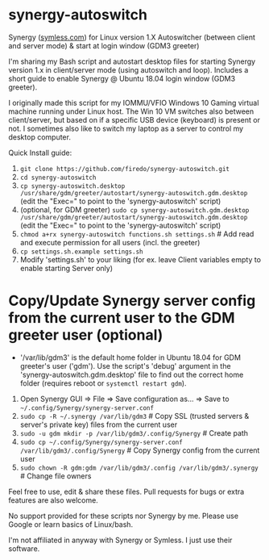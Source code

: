 # synergy-autoswitch

Synergy ([symless.com](https://symless.com/synergy)) for Linux version 1.X Autoswitcher (between client and server mode) &amp; start at login window (GDM3 greeter)

I'm sharing my Bash script and autostart desktop files for starting Synergy version 1.x in client/server mode (using autoswitch and loop). Includes a short guide to enable Synergy @ Ubuntu 18.04 login window (GDM3 greeter).

I originally made this script for my IOMMU/VFIO Windows 10 Gaming virtual machine running under Linux host. The Win 10 VM switches also between client/server, but based on if a specific USB device (keyboard) is present or not. I sometimes also like to switch my laptop as a server to control my desktop computer.

Quick Install guide:

1. `git clone https://github.com/firedo/synergy-autoswitch.git`
1. `cd synergy-autoswitch`
1. `cp synergy-autoswitch.desktop /usr/share/gdm/greeter/autostart/synergy-autoswitch.gdm.desktop` (edit the "Exec=" to point to the 'synergy-autoswitch' script)
1. (optional, for GDM greeter) `sudo cp synergy-autoswitch.gdm.desktop /usr/share/gdm/greeter/autostart/synergy-autoswitch.gdm.desktop` (edit the "Exec=" to point to the 'synergy-autoswitch' script)
1. `chmod a+rx synergy-autoswitch functions.sh settings.sh` # Add read and execute permission for all users (incl. the greeter)
1. `cp settings.sh.example settings.sh`
1. Modify 'settings.sh' to your liking (for ex. leave Client variables empty to enable starting Server only)


Copy/Update Synergy server config from the current user to the GDM greeter user (optional) 
============================================================================

* '/var/lib/gdm3' is the default home folder in Ubuntu 18.04 for GDM greeter's user ('gdm'). Use the script's 'debug' argument in the 'synergy-autoswitch.gdm.desktop' file to find out the correct home folder (requires reboot or `systemctl restart gdm`).

1. Open Synergy GUI => File => Save configuration as... => Save to `~/.config/Synergy/synergy-server.conf`
1. `sudo cp -R ~/.synergy /var/lib/gdm3` # Copy SSL (trusted servers & server's private key) files from the current user
1. `sudo -u gdm mkdir -p /var/lib/gdm3/.config/Synergy` # Create path
1. `sudo cp ~/.config/Synergy/synergy-server.conf /var/lib/gdm3/.config/Synergy` # Copy Synergy config from the current user
1. `sudo chown -R gdm:gdm /var/lib/gdm3/.config /var/lib/gdm3/.synergy` # Change file owners


Feel free to use, edit & share these files. Pull requests for bugs or extra features are also welcome.

No support provided for these scripts nor Synergy by me. Please use Google or learn basics of Linux/bash.

I'm not affiliated in anyway with Synergy or Symless. I just use their software.
